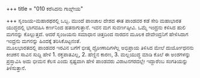 +++
title = "010 ಕರೆಸಿದನು ಗಾಙ್ಗೇಯ"

+++
ಸೃಂಜಯ-ಮಹಾರಥರಲ್ಲಿ ಒಬ್ಬ. ಮುಂದೆ ಪಾಂಚಾಲ ದೇಶದ ಈತ ಪಾಂಡವರ ಕಡೆ ಸೇರಿ ಮಹಾಭಾರತ ಯುದ್ಧದಲ್ಲಿ ಭಾಗವಹಿಸಿ ಕರ್ಣನಿಂದ ಹತನಾಗುತ್ತಾನೆ. ಇವನ ಮಗ ಸುವರ್ಣಷ್ಠೀವಿ. ಒಮ್ಮೆ ಇಂದ್ರನು ಕಳಿಸಿದ ಹುಲಿ ಮಗನನ್ನು ಕೊಲ್ಲುತ್ತದೆ. ಆದರೆ ಸೃಂಜಯನು ಸಮಾಧಾನ ಚಿತ್ತದಿಂದ ನಾರದನ ಮೂಲಕ ದೇವೇಂದ್ರನಿಗೆ ಹೇಳಿಸಿದಾಗ ಇಂದ್ರನು ಮಗನನ್ನು ಹಿಂದಕ್ಕೆ ತರಿಸಿಕೊಟ್ಟನಂತೆ.  
ಮೂಲಭಾರತದಲ್ಲಿ ಪಾಂಡವರ ಇರವಿನ ಬಗೆಗೆ ಭೀಷ್ಮ ದ್ರೋಣಾದಿಗಳೆಲ್ಲ ಅಭಿಪ್ರಾಯ ತಿಳಿಸಿದ ಮೇಲೆ ದುರ್ಯೋಧನನು ಕೀಚಕನ ಸಾವಿನ ಸುದ್ದಿ ಹೇಳಿ 1. ರಕ್ತಪಾತವಿಲ್ಲ, 2. ಹೆಣ್ಣಿನ ಕಾರಣ, 3. ಮಲ್ಲಯುದ್ಧ ಮಾಡಿ ಕೊಲೆ ಈ ಅಂಶಗಳನ್ನು ಪ್ರಸ್ತಾವಿಸಿ ಅದು ಭೀಮನ ಕೆಲಸ ಎಂದು ಸ್ಪಷ್ಟವಾಗಿ ಹೇಳಿ ಪಾಂಡವರು ವಿರಾಟನಗರದಲ್ಲೇ ಇದ್ದಾರೆಂಬ ಸಂಗತಿಯನ್ನು ತಿಳಿಸುತ್ತಾನೆ.